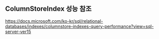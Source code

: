 ## ColumnStoreIndex 성능 참조
https://docs.microsoft.com/ko-kr/sql/relational-databases/indexes/columnstore-indexes-query-performance?view=sql-server-ver15
